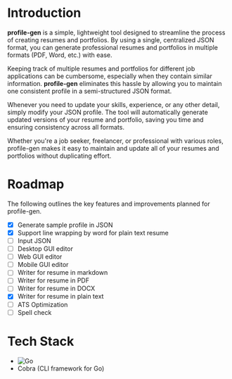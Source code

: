 # Introduction

**profile-gen** is a simple, lightweight tool designed to streamline the process of creating resumes and portfolios.
By using a single, centralized JSON format, you can generate professional resumes and portfolios in multiple formats (PDF, Word, etc.) with ease.

Keeping track of multiple resumes and portfolios for different job applications can be cumbersome, especially when they contain similar information.
**profile-gen** eliminates this hassle by allowing you to maintain one consistent profile in a semi-structured JSON format.

Whenever you need to update your skills, experience, or any other detail, simply modify your JSON profile. The tool will automatically generate updated versions of your resume and portfolio, saving you time and ensuring consistency across all formats.

Whether you're a job seeker, freelancer, or professional with various roles, profile-gen makes it easy to maintain and update all of your resumes and portfolios without duplicating effort.

# Roadmap

The following outlines the key features and improvements planned for profile-gen.

- [x] Generate sample profile in JSON
- [x] Support line wrapping by word for plain text resume
- [ ] Input JSON
- [ ] Desktop GUI editor
- [ ] Web GUI editor
- [ ] Mobile GUI editor
- [ ] Writer for resume in markdown
- [ ] Writer for resume in PDF
- [ ] Writer for resume in DOCX
- [x] Writer for resume in plain text
- [ ] ATS Optimization
- [ ] Spell check

# Tech Stack

- ![Go](https://img.shields.io/badge/go-%2300ADD8.svg?style=for-the-badge&logo=go&logoColor=white)
- Cobra (CLI framework for Go)
